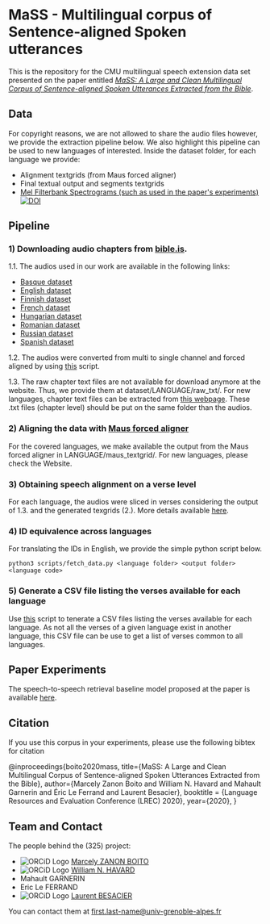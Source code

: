 # MaSS - Multilingual corpus of Sentence-aligned Spoken utterances

This is the repository for the CMU multilingual speech extension data set presented on the paper entitled *[MaSS: A Large and Clean Multilingual Corpus of Sentence-aligned Spoken
Utterances Extracted from the Bible](https://arxiv.org/pdf/1907.12895.pdf)*.

## Data
For copyright reasons, we are not allowed to share the audio files however, we provide the extraction pipeline below. We also highlight this pipeline can be used to new languages of interested.
Inside the dataset folder, for each language we provide:
- Alignment textgrids (from Maus forced aligner)
- Final textual output and segments textgrids
- [Mel Filterbank Spectrograms (such as used in the paper's experiments)](https://zenodo.org/record/3354711) [![DOI](https://zenodo.org/badge/DOI/10.5281/zenodo.3354711.svg)](https://doi.org/10.5281/zenodo.3354711)


## Pipeline

### 1) Downloading audio chapters from [bible.is](bible.is).

  1.1. The audios used in our work are available in the following links:
  - [Basque dataset](https://www.faithcomesbyhearing.com/audio-bible-resources/mp3-downloads?language=Euskara&version=EUSEABN1DA)
  - [English dataset](https://www.faithcomesbyhearing.com/audio-bible-resources/mp3-downloads?language=English&version=ENGESVN1DA)
  - [Finnish dataset](https://www.faithcomesbyhearing.com/audio-bible-resources/mp3-downloads?language=Finnish&version=FIN38VN1DA)
  - [French dataset](https://www.faithcomesbyhearing.com/audio-bible-resources/mp3-downloads?language=French&version=FRNTLSN2DA)
  - [Hungarian dataset](https://www.faithcomesbyhearing.com/audio-bibles/download/hun/HUNHBSN1DA)
  - [Romanian dataset](https://www.faithcomesbyhearing.com/audio-bible-resources/mp3-downloads?language=Romanian&version=RONDCVN1DA)
  - [Russian dataset](https://www.faithcomesbyhearing.com/audio-bible-resources/mp3-downloads?language=Russian&version=RUSS76N2DA)
  - [Spanish dataset](https://www.faithcomesbyhearing.com/audio-bible-resources/mp3-downloads?language=Spanish&version=SPNBDAN1DA)

  1.2. The audios were converted from multi to single channel and forced aligned by using [this](https://github.com/getalp/mass-dataset/blob/master/scripts/force-align.py) script. 

  1.3. The raw chapter text files are not available for download anymore at the website. Thus, we provide them at dataset/LANGUAGE/raw_txt/. For new languages, chapter text files can be extracted from [this webpage](https://www.faithcomesbyhearing.com/audio-bibles/bible-recordings). 
  These .txt files (chapter level) should be put on the same folder than the audios.

### 2) Aligning the data with [Maus forced aligner](https://clarin.phonetik.uni-muenchen.de/BASWebServices/interface/WebMAUSBasic)
For the covered languages, we make available the output from the Maus forced aligner in LANGUAGE/maus\_textgrid/. For new languages, please check the Website.

### 3) Obtaining speech alignment on a verse level
For each language, the audios were sliced in verses considering the output of 1.3. and the generated texgrids (2.). More details available [here](https://github.com/getalp/mass-dataset/blob/master/scripts/alignment/).

### 4) ID equivalence across languages
For translating the IDs in English, we provide the simple python script below.

~~~~
python3 scripts/fetch_data.py <language folder> <output folder> <language code>
~~~~

### 5) Generate a CSV file listing the verses available for each language

Use [this](https://github.com/getalp/mass-dataset/blob/master/scripts/check-verses.py) script to tenerate a CSV files listing the verses available for each language.
As not all the verses of a given language exist in another language, this CSV file can be use to get a list of verses common to all languages.

## Paper Experiments

The speech-to-speech retrieval baseline model proposed at the paper is available [here](https://github.com/getalp/BibleNet).

## Citation

If you use this corpus in your experiments, please use the following bibtex for citation

@inproceedings{boito2020mass,
    title={MaSS: A Large and Clean Multilingual Corpus of Sentence-aligned Spoken Utterances Extracted from the Bible},
    author={Marcely Zanon Boito and William N. Havard and Mahault Garnerin and Éric Le Ferrand and Laurent Besacier},
    booktitle = {Language Resources and Evaluation Conference (LREC) 2020},
   year={2020},
 }
 
## Team and Contact

The people behind the (325) project:

* ![ORCiD Logo](https://zenodo.org/static/img/orcid.png) [Marcely ZANON BOITO](https://orcid.org/0000-0003-0134-6719)
* ![ORCiD Logo](https://zenodo.org/static/img/orcid.png) [William N. HAVARD](https://orcid.org/0000-0002-1226-4156)
* Mahault GARNERIN
* Eric Le FERRAND
* ![ORCiD Logo](https://zenodo.org/static/img/orcid.png) [Laurent BESACIER](https://orcid.org/0000-0001-7411-9125)

You can contact them at first.last-name@univ-grenoble-alpes.fr
